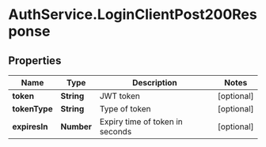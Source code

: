 # AuthService.LoginClientPost200Response

## Properties

Name | Type | Description | Notes
------------ | ------------- | ------------- | -------------
**token** | **String** | JWT token | [optional] 
**tokenType** | **String** | Type of token | [optional] 
**expiresIn** | **Number** | Expiry time of token in seconds | [optional] 


